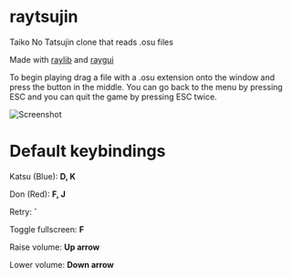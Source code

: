 # raytsujin
Taiko No Tatsujin clone that reads .osu files

Made with [raylib](https://github.com/raysan5/raylib) and [raygui](https://github.com/raysan5/raygui)

To begin playing drag a file with a .osu extension onto the window and press the button in the middle. You can go back to the menu by pressing ESC and you can quit the game by pressing ESC twice.

![Screenshot](https://i.imgur.com/mnX4HzJ.png)

# Default keybindings
Katsu (Blue): **D, K**

Don (Red): **F, J**

Retry: **`**

Toggle fullscreen: **F**

Raise volume: **Up arrow**

Lower volume: **Down arrow**

